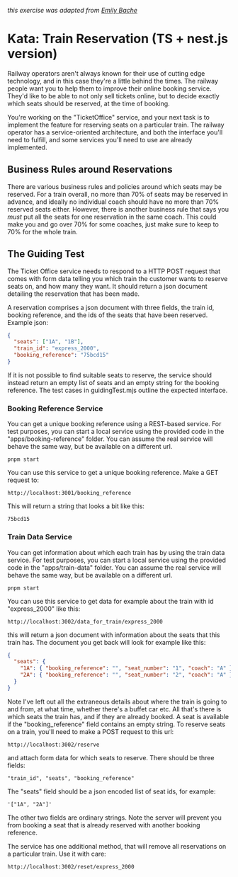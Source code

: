 _this exercise was adapted from [Emily Bache](https://github.com/emilybache/KataTrainReservation)_

# Kata: Train Reservation (TS + nest.js version)

Railway operators aren't always known for their use of cutting edge technology, and in this case they're a little behind the times. The railway people want you to help them to improve their online booking service. They'd like to be able to not only sell tickets online, but to decide exactly which seats should be reserved, at the time of booking.

You're working on the "TicketOffice" service, and your next task is to implement the feature for reserving seats on a particular train. The railway operator has a service-oriented architecture, and both the interface you'll need to fulfill, and some services you'll need to use are already implemented.

## Business Rules around Reservations

There are various business rules and policies around which seats may be reserved. For a train overall, no more than 70% of seats may be reserved in advance, and ideally no individual coach should have no more than 70% reserved seats either. However, there is another business rule that says you _must_ put all the seats for one reservation in the same coach. This could make you and go over 70% for some coaches, just make sure to keep to 70% for the whole train.

## The Guiding Test

The Ticket Office service needs to respond to a HTTP POST request that comes with form data telling you which train the customer wants to reserve seats on, and how many they want. It should return a json document detailing the reservation that has been made.

A reservation comprises a json document with three fields, the train id, booking reference, and the ids of the seats that have been reserved. Example json:

```json
{
  "seats": ["1A", "1B"],
  "train_id": "express_2000",
  "booking_reference": "75bcd15"
}
```

If it is not possible to find suitable seats to reserve, the service should instead return an empty list of seats and an empty string for the booking reference. The test cases in guidingTest.mjs outline the expected interface.

### Booking Reference Service

You can get a unique booking reference using a REST-based service. For test purposes, you can start a local service using the provided code in the "apps/booking-reference" folder. You can assume the real service will behave the same way, but be available on a different url.

    pnpm start

You can use this service to get a unique booking reference. Make a GET request to:

    http://localhost:3001/booking_reference

This will return a string that looks a bit like this:

    75bcd15

### Train Data Service

You can get information about which each train has by using the train data service. For test purposes, you can start a local service using the provided code in the "apps/train-data" folder. You can assume the real service will behave the same way, but be available on a different url.

    pnpm start

You can use this service to get data for example about the train with id "express_2000" like this:

    http://localhost:3002/data_for_train/express_2000

this will return a json document with information about the seats that this train has. The document you get back will look for example like this:

```json
{
  "seats": {
    "1A": { "booking_reference": "", "seat_number": "1", "coach": "A" },
    "2A": { "booking_reference": "", "seat_number": "2", "coach": "A" }
  }
}
```

Note I've left out all the extraneous details about where the train is going to and from, at what time, whether there's a buffet car etc. All that's there is which seats the train has, and if they are already booked. A seat is available if the "booking_reference" field contains an empty string. To reserve seats on a train, you'll need to make a POST request to this url:

    http://localhost:3002/reserve

and attach form data for which seats to reserve. There should be three fields:

    "train_id", "seats", "booking_reference"

The "seats" field should be a json encoded list of seat ids, for example:

    '["1A", "2A"]'

The other two fields are ordinary strings. Note the server will prevent you from booking a seat that is already reserved with another booking reference.

The service has one additional method, that will remove all reservations on a particular train. Use it with care:

    http://localhost:3002/reset/express_2000
